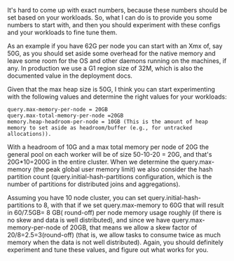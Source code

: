 It's hard to come up with exact numbers, because these numbers should be set based on your workloads. So, what I can do is to provide you some numbers to start with, and then you should experiment with these configs and your workloads to fine tune them.

As an example if you have 62G per node you can start with an Xmx of, say 50G, as you should set aside some overhead for the native memory and leave some room for the OS and other daemons running on the machines, if any. In production we use a G1 region size of 32M, which is also the documented value in the deployment docs.

Given that the max heap size is 50G, I think you can start experimenting with the following values and determine the right values for your workloads:

    query.max-memory-per-node = 20GB
    query.max-total-memory-per-node =20GB
    memory.heap-headroom-per-node = 10GB (This is the amount of heap memory to set aside as headroom/buffer (e.g., for untracked allocations)).

With a headroom of 10G and a max total memory per node of 20G the general pool on each worker will be of size 50-10-20 = 20G, and that's 20G*10=200G in the entire cluster. When we determine the query.max-memory (the peak global user memory limit) we also consider the hash partition count (query.initial-hash-partitions configuration, which is the number of partitions for distributed joins and aggregations). 

Assuming you have 10 node cluster, you can set query.initial-hash-partitions to 8, with that if we set query.max-memory to 60G that will result in 60/7.5GB= 8 GB( round-off) per node memory usage roughly (if there is no skew and data is well distributed), and since we have query.max-memory-per-node of 20GB, that means we allow a skew factor of 20/8=2.5=3(round-off) (that is, we allow tasks to consume twice as much memory when the data is not well distributed). Again, you should definitely experiment and tune these values, and figure out what works for you.
